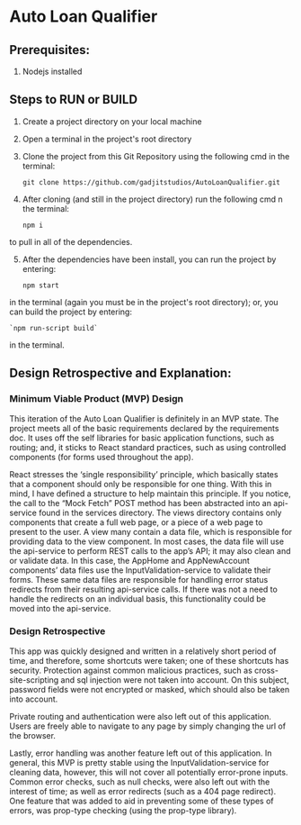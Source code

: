 # Auto Loan Qualifier


## Prerequisites:


1. Nodejs installed



## Steps to RUN or BUILD


1. Create a project directory on your local machine


2. Open a terminal in the project's root directory


3. Clone the project from this Git Repository using the following cmd in the terminal:


    `git clone https://github.com/gadjitstudios/AutoLoanQualifier.git`


4. After cloning (and still in the project directory) run the following cmd n the terminal:


    `npm i` 


to pull in all of the dependencies.


5. After the dependencies have been install, you can run the project by entering:


    `npm start`


in the terminal (again you must be in the project's root directory); or, you can build the project by entering:


    `npm run-script build`


in the terminal.



## Design Retrospective and Explanation:


### Minimum Viable Product (MVP) Design


This iteration of the Auto Loan Qualifier is definitely in an MVP state. The project meets all of the basic requirements declared by the requirements doc. It uses off the self libraries for basic application functions, such as routing; and, it sticks to React standard practices, such as using controlled components (for forms used throughout the app). 


React stresses the ‘single responsibility’ principle, which basically states that a component should only be responsible for one thing. With this in mind, I have defined a structure to help maintain this principle. If you notice, the call to the “Mock Fetch” POST method has been abstracted into an api-service found in the services directory. The views directory contains only components that create a full web page, or a piece of a web page to present to the user. A view many contain a data file, which is responsible for providing data to the view component. In most cases, the data file will use the api-service to perform REST calls to the app’s API; it may also clean and or validate data. In this case, the AppHome and AppNewAccount components’ data files use the InputValidation-service to validate their forms. These same data files are responsible for handling error status redirects from their resulting api-service calls. If there was not a need to handle the redirects on an individual basis, this functionality could be moved into the api-service.


### Design Retrospective

This app was quickly designed and written in a relatively short period of time, and therefore, some shortcuts were taken; one of these shortcuts has security. Protection against common malicious practices, such as cross-site-scripting and sql injection were not taken into account. On this subject, password fields were not encrypted or masked, which should also be taken into account.

Private routing and authentication were also left out of this application. Users are freely able to navigate to any page by simply changing the url of the browser.

Lastly, error handling was another feature left out of this application. In general, this MVP is pretty stable using the InputValidation-service for cleaning data, however, this will not cover all potentially error-prone inputs. Common error checks, such as null checks, were also left out with the interest of time; as well as error redirects (such as a 404 page redirect). One feature that was added to aid in preventing some of these types of errors, was prop-type checking (using the prop-type library).

